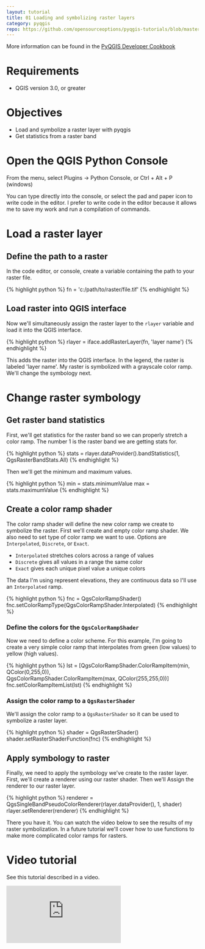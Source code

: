 ```yaml
---
layout: tutorial
title: 01 Loading and symbolizing raster layers
category: pyqgis
repo: https://github.com/opensourceoptions/pyqgis-tutorials/blob/master/01_load-symbolize-rasters.py
---
```


More information can be found in the [PyQGIS Developer Cookbook](https://docs.qgis.org/testing/en/docs/pyqgis_developer_cookbook/)

# Requirements
- QGIS version 3.0, or greater

# Objectives
- Load and symbolize a raster layer with pyqgis
- Get statistics from a raster band

# Open the QGIS Python Console
From the menu, select Plugins -> Python Console, or Ctrl + Alt + P (windows)

You can type directly into the console, or select the pad and paper icon to
write code in the editor. I prefer to write code in the editor because
it allows me to save my work and run a compilation of commands.

# Load a raster layer

## Define the path to a raster
In the code editor, or console, create a variable containing the path to your
raster file.

{% highlight python %}
fn = 'c:/path/to/raster/file.tif'
{% endhighlight %}

## Load raster into QGIS interface
Now we'll simultaneously assign the raster layer to the `rlayer` variable and
load it into the QGIS interface.

{% highlight python %}
rlayer = iface.addRasterLayer(fn, 'layer name')
{% endhighlight %}

This adds the raster into the QGIS interface. In the legend, the raster is
labeled 'layer name'. My raster is symbolized with a grayscale color ramp.
We'll change the symbology next.

# Change raster symbology

## Get raster band statistics
First, we'll get statistics for the raster band so we can properly stretch
a color ramp. The number 1 is the raster band we are getting stats for.

{% highlight python %}
stats = rlayer.dataProvider().bandStatistics(1, QgsRasterBandStats.All)
{% endhighlight %}

Then we'll get the minimum and maximum values.

{% highlight python %}
min = stats.minimumValue
max = stats.maximumValue
{% endhighlight %}

## Create a color ramp shader
The color ramp shader will define the new color ramp we create to symbolize
the raster. First we'll create and empty color ramp shader. We also need to set
type of color ramp we want to use. Options are `Interpolated`, `Discrete`, or
`Exact`.

- `Interpolated` stretches colors across a range of values
- `Discrete` gives all values in a range the same color
- `Exact` gives each unique pixel value a unique colors

The data I'm using represent elevations, they are continuous data so I'll use
an `Interpolated` ramp.

{% highlight python %}
fnc = QgsColorRampShader()
fnc.setColorRampType(QgsColorRampShader.Interpolated)
{% endhighlight %}

### Define the colors for the `QgsColorRampShader`
Now we need to define a color scheme. For this example,
I'm going to create a very simple color ramp that interpolates from green
(low values) to yellow (high values).

{% highlight python %}
lst = [QgsColorRampShader.ColorRampItem(min, QColor(0,255,0)),\
  QgsColorRampShader.ColorRampItem(max, QColor(255,255,0))]
fnc.setColorRampItemList(lst)
{% endhighlight %}

### Assign the color ramp to a `QgsRasterShader`
We'll assign the color ramp to a `QgsRasterShader` so it can be used to
symbolize a raster layer.

{% highlight python %}
shader = QgsRasterShader()
shader.setRasterShaderFunction(fnc)
{% endhighlight %}

## Apply symbology to raster
Finally, we need to apply the symbology we've create to the raster layer.
First, we'll create a renderer using our raster shader. Then we'll Assign
the renderer to our raster layer.

{% highlight python %}
renderer = QgsSingleBandPseudoColorRenderer(rlayer.dataProvider(), 1, shader)
rlayer.setRenderer(renderer)
{% endhighlight %}

There you have it. You can watch the video below to see the results of my
raster symbolization. In a future tutorial we'll cover how to use functions to
make more complicated color ramps for rasters.

# Video tutorial
See this tutorial described in a video.

<div class="intrinsic-container intrinsic-container-ws"><iframe src="https://www.youtube.com/embed/W5_3H2UWYms" frameborder="0" allowfullscreen></iframe></div>
